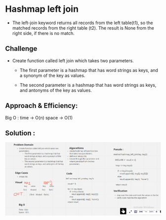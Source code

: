 # Hashmap left join

* The left-join keyword returns all records from the left table(t1), so the matched records from the right table (t2). The result is None from the right side, if there is no match.

## Challenge

* Create function called left join which takes two parameters.

    - The first parameter is a hashmap that has word strings as keys, and a synonym of the key as values.

    - The second parameter is a hashmap that has word strings as keys, and antonyms of the key as values.

## Approach & Efficiency:

Big O :
time -> O(n)
space -> O(1)

## Solution :

![Image](./hashmap-left-join.PNG)